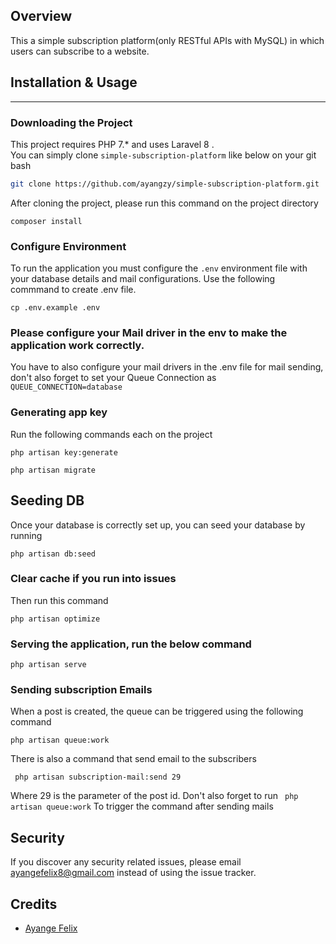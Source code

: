 
## Overview 

This a simple subscription platform(only RESTful APIs with MySQL) in which users can subscribe to a website.
## Installation & Usage
<hr/>

### Downloading the Project


This project requires PHP 7.* and uses Laravel 8
.  
You can simply clone  ``simple-subscription-platform`` like below on your git bash

``` bash
git clone https://github.com/ayangzy/simple-subscription-platform.git
```
After cloning the project, please run this command on the project directory
```
composer install
```
### Configure Environment
To run the application you must configure the ```.env``` environment file with your database details and mail configurations. Use the following commmand to create .env file. 
```
cp .env.example .env

```

### Please configure your Mail driver in the env to make the application work correctly.
You have to also configure your mail drivers in the .env file for mail sending, don't also forget to set your  Queue Connection as ``QUEUE_CONNECTION=database``


### Generating app key
Run the following commands each on the project 
```
php artisan key:generate
```

```
php artisan migrate
```

## Seeding DB
Once your database is correctly set up, you can seed your database by running
```
php artisan db:seed
```
### Clear cache if you run into issues
 
Then run this command 
``` 
php artisan optimize

```
### Serving the application, run the below command
``` 
php artisan serve
```
 ### Sending subscription Emails
 When a post is created, the queue can be triggered using the following command

 ``` 
 php artisan queue:work
```

There is also a command that  send email to the subscribers
``` 
 php artisan subscription-mail:send 29
```
Where 29 is the parameter of the post id. Don't also forget to run ``` php artisan queue:work```
To trigger the command after sending mails


## Security

If you discover any security related issues, please email ayangefelix8@gmail.com instead of using the issue tracker.

## Credits

- [Ayange Felix](https://github.com/ayangzy)


